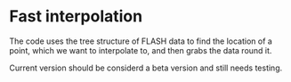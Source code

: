 # Fast interpolation

The code uses the tree structure of FLASH data to find the location of a
point, which we want to interpolate to, and then grabs the data round it.

Current version should be considerd a beta version and still needs testing.
